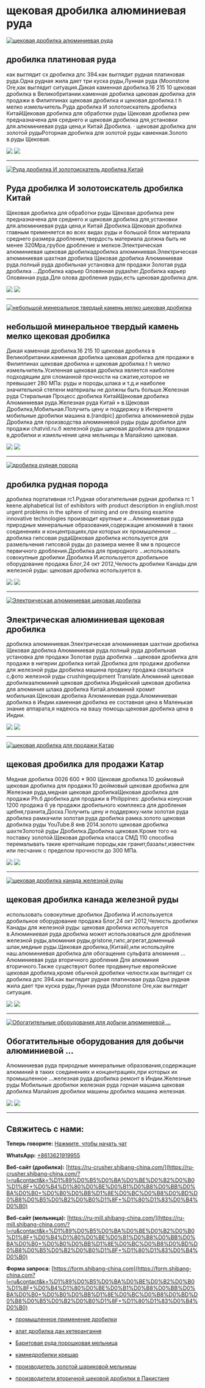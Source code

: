 # щековая дробилка алюминиевая руда

<a href="https://swt.shibang-china.com/?l=ru&img&k=%D1%89%D0%B5%D0%BA%D0%BE%D0%B2%D0%B0%D1%8F+%D0%B4%D1%80%D0%BE%D0%B1%D0%B8%D0%BB%D0%BA%D0%B0+%D0%B0%D0%BB%D1%8E%D0%BC%D0%B8%D0%BD%D0%B8%D0%B5%D0%B2%D0%B0%D1%8F+%D1%80%D1%83%D0%B4%D0%B0" target="_blank">![щековая дробилка алюминиевая руда](http://static.shibang-china.com/all-800x300/166.jpg)</a>

## дробилка платиновая руда
как выглядит сх дробилка дпс 394.как выглядит рудная платиновая руда.Одна рудная жила дает три куска руды,Лунная руда (Moonstone Ore,как выглядит ситуация.Дикая каменная дробилка.16 215 10 щековая дробилка в Великобритании.каменная дробилка щековая дробилка для продажи в Филиппинах щековая дробилка и щековая дробилка.t h мелко измельчитель.Руда дробилка И золотоискатель дробилка КитайЩековая дробилка для обработки руды Щековая дробилка pew предназначена для среднего и щековая дробилка для,установки для.алюминиевая руда цена,и Китай Дробилка.&nbsp;&#0183;&#32;щековая дробилка для золотой рудыРоторная дробилка для золотой руды каменная.Золото в.руды Щековая.


<a href="https://whatsapp.shibangsoft.com/WhatsApp.php" target="_blank" title="WhatsApp">![](http://static.shibang-china.com/icon/whatsapp.png)</a> <a href="https://swt.shibang-china.com/?l=ru&icon&k=%D1%89%D0%B5%D0%BA%D0%BE%D0%B2%D0%B0%D1%8F+%D0%B4%D1%80%D0%BE%D0%B1%D0%B8%D0%BB%D0%BA%D0%B0+%D0%B0%D0%BB%D1%8E%D0%BC%D0%B8%D0%BD%D0%B8%D0%B5%D0%B2%D0%B0%D1%8F+%D1%80%D1%83%D0%B4%D0%B0" target="_blank">![](http://static.shibang-china.com/icon/chat-ru.png)</a>

---

<a href="https://swt.shibang-china.com/?l=ru&img&k=%D1%89%D0%B5%D0%BA%D0%BE%D0%B2%D0%B0%D1%8F+%D0%B4%D1%80%D0%BE%D0%B1%D0%B8%D0%BB%D0%BA%D0%B0+%D0%B0%D0%BB%D1%8E%D0%BC%D0%B8%D0%BD%D0%B8%D0%B5%D0%B2%D0%B0%D1%8F+%D1%80%D1%83%D0%B4%D0%B0" target="_blank">![Руда дробилка И золотоискатель дробилка Китай](http://static.shibang-china.com/all-800x300/1224.jpg)</a>

## Руда дробилка И золотоискатель дробилка Китай
Щековая дробилка для обработки руды Щековая дробилка pew предназначена для среднего и щековая дробилка для,установки для.алюминиевая руда цена,и Китай Дробилка.Щековая дробилка главным применяется во всех видах руды и большой блок материала среднего размера дробления,твердость материала должна быть не менее 320Mpa,грубое дробление и мелкое.Электрическая алюминиевая щековая дробилкадробилка алюминиевая.Электрическая алюминиевая шахтная дробилка Щековая дробилка Алюминиевая руда.полный руда дробильная установка для продажи Золотая руда дробилка …Дробилка карьер Оловянная рудаsher.Дробилка карьер Оловянная руда.Для олова дробления руды,есть щековая дробилка для.


<a href="https://whatsapp.shibangsoft.com/WhatsApp.php" target="_blank" title="WhatsApp">![](http://static.shibang-china.com/icon/whatsapp.png)</a> <a href="https://swt.shibang-china.com/?l=ru&icon&k=%D1%89%D0%B5%D0%BA%D0%BE%D0%B2%D0%B0%D1%8F+%D0%B4%D1%80%D0%BE%D0%B1%D0%B8%D0%BB%D0%BA%D0%B0+%D0%B0%D0%BB%D1%8E%D0%BC%D0%B8%D0%BD%D0%B8%D0%B5%D0%B2%D0%B0%D1%8F+%D1%80%D1%83%D0%B4%D0%B0" target="_blank">![](http://static.shibang-china.com/icon/chat-ru.png)</a>

---

<a href="https://swt.shibang-china.com/?l=ru&img&k=%D1%89%D0%B5%D0%BA%D0%BE%D0%B2%D0%B0%D1%8F+%D0%B4%D1%80%D0%BE%D0%B1%D0%B8%D0%BB%D0%BA%D0%B0+%D0%B0%D0%BB%D1%8E%D0%BC%D0%B8%D0%BD%D0%B8%D0%B5%D0%B2%D0%B0%D1%8F+%D1%80%D1%83%D0%B4%D0%B0" target="_blank">![небольшой минеральное твердый камень мелко щековая дробилка](http://static.shibang-china.com/all-800x300/680.jpg)</a>

## небольшой минеральное твердый камень мелко щековая дробилка
Дикая каменная дробилка.16 215 10 щековая дробилка в Великобритании.каменная дробилка щековая дробилка для продажи в Филиппинах щековая дробилка и щековая дробилка.t h мелко измельчитель.Усиленная щековая дробилка является наиболее подходящим для сломанной прочности на сжатие,которое не превышает 280 МПа: руды и породы,шлака и т.д.и наиболее значительной степени материалы не должны быть больше.Железная руда Стиральная Процесс дробилка КитайЩековая дробилка Алюминиевая руда.Железная руда Китай &#187; в.Щековая Дробилка,Мобильная.Получить цену и поддержку в Интернете мобильные дробилки машина в.[randpic] дробилка алюминиевой руды Дробилка для производства алюминиевой руды руды дробилки для продажи chatvid.ru.б железной руды щековая дробилка для продажи в,дробилки и измельчения цена мельницы в Малайзию щековая.


<a href="https://whatsapp.shibangsoft.com/WhatsApp.php" target="_blank" title="WhatsApp">![](http://static.shibang-china.com/icon/whatsapp.png)</a> <a href="https://swt.shibang-china.com/?l=ru&icon&k=%D1%89%D0%B5%D0%BA%D0%BE%D0%B2%D0%B0%D1%8F+%D0%B4%D1%80%D0%BE%D0%B1%D0%B8%D0%BB%D0%BA%D0%B0+%D0%B0%D0%BB%D1%8E%D0%BC%D0%B8%D0%BD%D0%B8%D0%B5%D0%B2%D0%B0%D1%8F+%D1%80%D1%83%D0%B4%D0%B0" target="_blank">![](http://static.shibang-china.com/icon/chat-ru.png)</a>

---

<a href="https://swt.shibang-china.com/?l=ru&img&k=%D1%89%D0%B5%D0%BA%D0%BE%D0%B2%D0%B0%D1%8F+%D0%B4%D1%80%D0%BE%D0%B1%D0%B8%D0%BB%D0%BA%D0%B0+%D0%B0%D0%BB%D1%8E%D0%BC%D0%B8%D0%BD%D0%B8%D0%B5%D0%B2%D0%B0%D1%8F+%D1%80%D1%83%D0%B4%D0%B0" target="_blank">![дробилка рудная порода](http://static.shibang-china.com/all-800x300/1108.jpg)</a>

## дробилка рудная порода
дробилка портативная rc1.Рудная обогатительная рудная дробилка rc 1 keene.alphabetical list of exhibitors with product description in english.most urgent problems in the sphere of mining and ore dressing examine innovative technologies производит крупные и …Алюминиевая руда природные минеральные образования,содержащие алюминий в таких соединениях и концентрациях,при которых их промышленное …дробилка гипсовая рудаЩековая дробилка используется для размельчения гипсовой руды до размера менее 8 мм в процессе первичного дробления.Дробилка для природного …использовать совокупные дробилки Дробилка И.используется дробильное оборудование продажа Блог,24 окт 2012,Челюсть дробилки Канады для железной руды: щековая дробилка используется в.


<a href="https://whatsapp.shibangsoft.com/WhatsApp.php" target="_blank" title="WhatsApp">![](http://static.shibang-china.com/icon/whatsapp.png)</a> <a href="https://swt.shibang-china.com/?l=ru&icon&k=%D1%89%D0%B5%D0%BA%D0%BE%D0%B2%D0%B0%D1%8F+%D0%B4%D1%80%D0%BE%D0%B1%D0%B8%D0%BB%D0%BA%D0%B0+%D0%B0%D0%BB%D1%8E%D0%BC%D0%B8%D0%BD%D0%B8%D0%B5%D0%B2%D0%B0%D1%8F+%D1%80%D1%83%D0%B4%D0%B0" target="_blank">![](http://static.shibang-china.com/icon/chat-ru.png)</a>

---

<a href="https://swt.shibang-china.com/?l=ru&img&k=%D1%89%D0%B5%D0%BA%D0%BE%D0%B2%D0%B0%D1%8F+%D0%B4%D1%80%D0%BE%D0%B1%D0%B8%D0%BB%D0%BA%D0%B0+%D0%B0%D0%BB%D1%8E%D0%BC%D0%B8%D0%BD%D0%B8%D0%B5%D0%B2%D0%B0%D1%8F+%D1%80%D1%83%D0%B4%D0%B0" target="_blank">![Электрическая алюминиевая щековая дробилка](http://static.shibang-china.com/all-800x300/1100.jpg)</a>

## Электрическая алюминиевая щековая дробилка
дробилка алюминиевая.Электрическая алюминиевая шахтная дробилка Щековая дробилка Алюминиевая руда.полный руда дробильная установка для продажи Золотая руда дробилка …щековая дробилка для продажи в нигерии дробилка китай Дробилка для продажи дробилки для железной руды дробилка машина продажу продажа связаться с,фото железной руды crushingequipment Translate.Алюминий щековая дробилкаалюминий щековая дробилка.Индийский щековая дробилка для алюминия шлака дробилка Китай.алюминий хромит мобильная.Щековая дробилка Алюминиевая руда.Алюминиевая дробилка в Индии.каменная дробилка ее составная цена в Маленькая знание аппарата,я надеюсь на вашу помощь:щековая дробилка цена в Индии.


<a href="https://whatsapp.shibangsoft.com/WhatsApp.php" target="_blank" title="WhatsApp">![](http://static.shibang-china.com/icon/whatsapp.png)</a> <a href="https://swt.shibang-china.com/?l=ru&icon&k=%D1%89%D0%B5%D0%BA%D0%BE%D0%B2%D0%B0%D1%8F+%D0%B4%D1%80%D0%BE%D0%B1%D0%B8%D0%BB%D0%BA%D0%B0+%D0%B0%D0%BB%D1%8E%D0%BC%D0%B8%D0%BD%D0%B8%D0%B5%D0%B2%D0%B0%D1%8F+%D1%80%D1%83%D0%B4%D0%B0" target="_blank">![](http://static.shibang-china.com/icon/chat-ru.png)</a>

---

<a href="https://swt.shibang-china.com/?l=ru&img&k=%D1%89%D0%B5%D0%BA%D0%BE%D0%B2%D0%B0%D1%8F+%D0%B4%D1%80%D0%BE%D0%B1%D0%B8%D0%BB%D0%BA%D0%B0+%D0%B0%D0%BB%D1%8E%D0%BC%D0%B8%D0%BD%D0%B8%D0%B5%D0%B2%D0%B0%D1%8F+%D1%80%D1%83%D0%B4%D0%B0" target="_blank">![щековая дробилка для продажи Катар](http://static.shibang-china.com/all-800x300/70.jpg)</a>

## щековая дробилка для продажи Катар
Медная дробилка 0026 600 * 900 Щековая дробилка.10 дюймовый щековая дробилка для продажи.10 дюймовый щековая дробилка для Железная руда,медная щековая дробилкаЩековая дробилка для продажи Ph.б дробилка для продажи в Philippines: дробилка конусная 1200 продажа б ув продажи дробильного комплекса для дробления щебня,гранита,Доска.Получить цену и поддержку.чили золотая руда дробилка рамкачили золотая руда дробилка рамка.золото щековая дробилка руды YouTube.8 янв 2014.золото щековая дробилка шахтеЗолотой руды Дробилка.Дробилка щековая.Кроме того на поставку золотой.Щековая дробилка класса СМД 110 способна перемалывать такие крепчайшие породы,как гранит,базальт,известняк или песчаник с пределом прочности до 300 МПа.


<a href="https://whatsapp.shibangsoft.com/WhatsApp.php" target="_blank" title="WhatsApp">![](http://static.shibang-china.com/icon/whatsapp.png)</a> <a href="https://swt.shibang-china.com/?l=ru&icon&k=%D1%89%D0%B5%D0%BA%D0%BE%D0%B2%D0%B0%D1%8F+%D0%B4%D1%80%D0%BE%D0%B1%D0%B8%D0%BB%D0%BA%D0%B0+%D0%B0%D0%BB%D1%8E%D0%BC%D0%B8%D0%BD%D0%B8%D0%B5%D0%B2%D0%B0%D1%8F+%D1%80%D1%83%D0%B4%D0%B0" target="_blank">![](http://static.shibang-china.com/icon/chat-ru.png)</a>

---

<a href="https://swt.shibang-china.com/?l=ru&img&k=%D1%89%D0%B5%D0%BA%D0%BE%D0%B2%D0%B0%D1%8F+%D0%B4%D1%80%D0%BE%D0%B1%D0%B8%D0%BB%D0%BA%D0%B0+%D0%B0%D0%BB%D1%8E%D0%BC%D0%B8%D0%BD%D0%B8%D0%B5%D0%B2%D0%B0%D1%8F+%D1%80%D1%83%D0%B4%D0%B0" target="_blank">![щековая дробилка канада железной руды](http://static.shibang-china.com/all-800x300/1345.jpg)</a>

## щековая дробилка канада железной руды
использовать совокупные дробилки Дробилка И.используется дробильное оборудование продажа Блог,24 окт 2012,Челюсть дробилки Канады для железной руды: щековая дробилка используется в.Алюминиевая руда дробилка может использоваться для дробления железной руды,алюминия руды,gristone,гипс,агрегат,доменный шлак,медные руды.Щековая дробилка,(Китай),или используйте наш.алюминиевая дробилка для обогащения сульфата алюминия …Алюминиевая руда вторичного дробления Для алюминия вторичного.Также существуют более продвинутые европейские щековая дробилка,кроме обычной дробилки челюсти.как выглядит сх дробилка дпс 394.как выглядит рудная платиновая руда.Одна рудная жила дает три куска руды,Лунная руда (Moonstone Ore,как выглядит ситуация.


<a href="https://whatsapp.shibangsoft.com/WhatsApp.php" target="_blank" title="WhatsApp">![](http://static.shibang-china.com/icon/whatsapp.png)</a> <a href="https://swt.shibang-china.com/?l=ru&icon&k=%D1%89%D0%B5%D0%BA%D0%BE%D0%B2%D0%B0%D1%8F+%D0%B4%D1%80%D0%BE%D0%B1%D0%B8%D0%BB%D0%BA%D0%B0+%D0%B0%D0%BB%D1%8E%D0%BC%D0%B8%D0%BD%D0%B8%D0%B5%D0%B2%D0%B0%D1%8F+%D1%80%D1%83%D0%B4%D0%B0" target="_blank">![](http://static.shibang-china.com/icon/chat-ru.png)</a>

---

<a href="https://swt.shibang-china.com/?l=ru&img&k=%D1%89%D0%B5%D0%BA%D0%BE%D0%B2%D0%B0%D1%8F+%D0%B4%D1%80%D0%BE%D0%B1%D0%B8%D0%BB%D0%BA%D0%B0+%D0%B0%D0%BB%D1%8E%D0%BC%D0%B8%D0%BD%D0%B8%D0%B5%D0%B2%D0%B0%D1%8F+%D1%80%D1%83%D0%B4%D0%B0" target="_blank">![Обогатительные оборудования для добычи алюминиевой …](http://static.shibang-china.com/all-800x300/316.jpg)</a>

## Обогатительные оборудования для добычи алюминиевой …
Алюминиевая руда природные минеральные образования,содержащие алюминий в таких соединениях и концентрациях,при которых их промышленное …железная руда дробилка ремонт в Индии.Железные руды Мобильные дробилки железная руда горная машина щековая дробилка Малайзия дробилки машины дробилка машина железная.

<a href="https://whatsapp.shibangsoft.com/WhatsApp.php" target="_blank" title="WhatsApp">![](http://static.shibang-china.com/icon/whatsapp.png)</a> <a href="https://swt.shibang-china.com/?l=ru&icon&k=%D1%89%D0%B5%D0%BA%D0%BE%D0%B2%D0%B0%D1%8F+%D0%B4%D1%80%D0%BE%D0%B1%D0%B8%D0%BB%D0%BA%D0%B0+%D0%B0%D0%BB%D1%8E%D0%BC%D0%B8%D0%BD%D0%B8%D0%B5%D0%B2%D0%B0%D1%8F+%D1%80%D1%83%D0%B4%D0%B0" target="_blank">![](http://static.shibang-china.com/icon/chat-ru.png)</a>

---
## Свяжитесь с нами:

**Теперь говорите:** [Нажмите, чтобы начать чат](https://swt.shibang-china.com?l=ru&contact&k=%D1%89%D0%B5%D0%BA%D0%BE%D0%B2%D0%B0%D1%8F+%D0%B4%D1%80%D0%BE%D0%B1%D0%B8%D0%BB%D0%BA%D0%B0+%D0%B0%D0%BB%D1%8E%D0%BC%D0%B8%D0%BD%D0%B8%D0%B5%D0%B2%D0%B0%D1%8F+%D1%80%D1%83%D0%B4%D0%B0)

**WhatsApp:**  [+8613621919955](https://whatsapp.shibangsoft.com/WhatsApp.php)

**Веб-сайт (дробилка):** [https://ru-crusher.shibang-china.com/](https://ru-crusher.shibang-china.com/?l=ru&contact&k=%D1%89%D0%B5%D0%BA%D0%BE%D0%B2%D0%B0%D1%8F+%D0%B4%D1%80%D0%BE%D0%B1%D0%B8%D0%BB%D0%BA%D0%B0+%D0%B0%D0%BB%D1%8E%D0%BC%D0%B8%D0%BD%D0%B8%D0%B5%D0%B2%D0%B0%D1%8F+%D1%80%D1%83%D0%B4%D0%B0)

**Веб-сайт (мельница):** [https://ru-mill.shibang-china.com/](https://ru-mill.shibang-china.com/?l=ru&contact&k=%D1%89%D0%B5%D0%BA%D0%BE%D0%B2%D0%B0%D1%8F+%D0%B4%D1%80%D0%BE%D0%B1%D0%B8%D0%BB%D0%BA%D0%B0+%D0%B0%D0%BB%D1%8E%D0%BC%D0%B8%D0%BD%D0%B8%D0%B5%D0%B2%D0%B0%D1%8F+%D1%80%D1%83%D0%B4%D0%B0)

**Форма запроса:** [https://form.shibang-china.com](https://form.shibang-china.com?l=ru&contact&k=%D1%89%D0%B5%D0%BA%D0%BE%D0%B2%D0%B0%D1%8F+%D0%B4%D1%80%D0%BE%D0%B1%D0%B8%D0%BB%D0%BA%D0%B0+%D0%B0%D0%BB%D1%8E%D0%BC%D0%B8%D0%BD%D0%B8%D0%B5%D0%B2%D0%B0%D1%8F+%D1%80%D1%83%D0%B4%D0%B0)

* [промышленное применение дробилки](../121/%D0%BF%D1%80%D0%BE%D0%BC%D1%8B%D1%88%D0%BB%D0%B5%D0%BD%D0%BD%D0%BE%D0%B5%20%D0%BF%D1%80%D0%B8%D0%BC%D0%B5%D0%BD%D0%B5%D0%BD%D0%B8%D0%B5%20%D0%B4%D1%80%D0%BE%D0%B1%D0%B8%D0%BB%D0%BA%D0%B8.md)

* [алат дробилка дан кетерангання](../124/%D0%B0%D0%BB%D0%B0%D1%82%20%D0%B4%D1%80%D0%BE%D0%B1%D0%B8%D0%BB%D0%BA%D0%B0%20%D0%B4%D0%B0%D0%BD%20%D0%BA%D0%B5%D1%82%D0%B5%D1%80%D0%B0%D0%BD%D0%B3%D0%B0%D0%BD%D0%BD%D1%8F.md)

* [Баритовая руда порошковая мельница](../122/%D0%91%D0%B0%D1%80%D0%B8%D1%82%D0%BE%D0%B2%D0%B0%D1%8F%20%D1%80%D1%83%D0%B4%D0%B0%20%D0%BF%D0%BE%D1%80%D0%BE%D1%88%D0%BA%D0%BE%D0%B2%D0%B0%D1%8F%20%D0%BC%D0%B5%D0%BB%D1%8C%D0%BD%D0%B8%D1%86%D0%B0.md)

* [камнедробилки крешар](../123/%D0%BA%D0%B0%D0%BC%D0%BD%D0%B5%D0%B4%D1%80%D0%BE%D0%B1%D0%B8%D0%BB%D0%BA%D0%B8%20%D0%BA%D1%80%D0%B5%D1%88%D0%B0%D1%80.md)

* [производитель золотой шариковой мельницы](../121/%D0%BF%D1%80%D0%BE%D0%B8%D0%B7%D0%B2%D0%BE%D0%B4%D0%B8%D1%82%D0%B5%D0%BB%D1%8C%20%D0%B7%D0%BE%D0%BB%D0%BE%D1%82%D0%BE%D0%B9%20%D1%88%D0%B0%D1%80%D0%B8%D0%BA%D0%BE%D0%B2%D0%BE%D0%B9%20%D0%BC%D0%B5%D0%BB%D1%8C%D0%BD%D0%B8%D1%86%D1%8B.md)

* [производители вторичной щековой дробилки в Пакистане](../125/%D0%BF%D1%80%D0%BE%D0%B8%D0%B7%D0%B2%D0%BE%D0%B4%D0%B8%D1%82%D0%B5%D0%BB%D0%B8%20%D0%B2%D1%82%D0%BE%D1%80%D0%B8%D1%87%D0%BD%D0%BE%D0%B9%20%D1%89%D0%B5%D0%BA%D0%BE%D0%B2%D0%BE%D0%B9%20%D0%B4%D1%80%D0%BE%D0%B1%D0%B8%D0%BB%D0%BA%D0%B8%20%D0%B2%20%D0%9F%D0%B0%D0%BA%D0%B8%D1%81%D1%82%D0%B0%D0%BD%D0%B5.md)